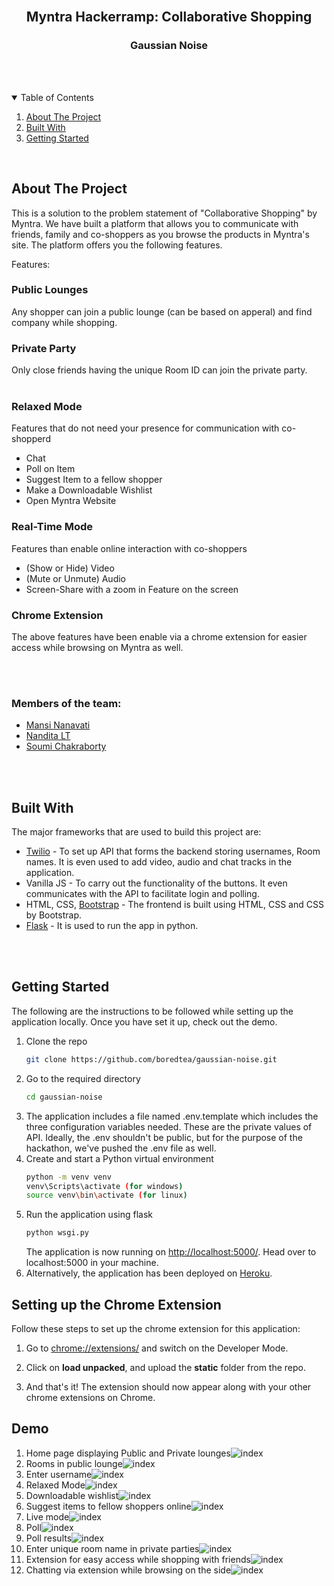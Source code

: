 <!-- PROJECT SHIELDS -->

<!-- PROJECT LOGO -->
<br />
<p align="center">
  <h2 align="center">Myntra Hackerramp: Collaborative Shopping</h3>
  <h3 align="center">Gaussian Noise</h4> <br/><br/>
</p>



<!-- TABLE OF CONTENTS -->
<details open="open">
  <summary>Table of Contents</summary>
  <ol>
    <li>
      <a href="#about-the-project">About The Project</a>
    </li>
    <li><a href="#built-with">Built With</a></li>
    <li>
      <a href="#getting-started">Getting Started</a>
    </li>
  </ol>
</details>

<br/>

<!-- ABOUT THE PROJECT -->
## About The Project

This is a solution to the problem statement of "Collaborative Shopping" by Myntra. We have built a platform that allows you to communicate with friends, family and co-shoppers as you browse the products in Myntra's site. The platform offers you the following features.

Features: <br/>
### Public Lounges
Any shopper can join a public lounge (can be based on apperal) and find company while shopping.
### Private Party 
Only close friends having the unique Room ID can join the private party.
<br/>
<br/>

### Relaxed Mode
Features that do not need your presence for communication with co-shopperd

* Chat
* Poll on Item
* Suggest Item to a fellow shopper
* Make a Downloadable Wishlist 
* Open Myntra Website

### Real-Time Mode
Features than enable online interaction with co-shoppers

* (Show or Hide) Video
* (Mute or Unmute) Audio
* Screen-Share with a zoom in Feature on the screen

### Chrome Extension
The above features have been enable via a chrome extension for easier access while browsing on Myntra as well. 

<br/><br/>

### Members of the team:
* [Mansi Nanavati](https://github.com/glitched-shadeslayer)
* [Nandita LT](https://github.com/Nanditalt07)
* [Soumi Chakraborty](https://github.com/boredtea)

<br/><br/>

## Built With

The major frameworks that are used to build this project are:
* [Twilio](https://www.twilio.com/) - To set up API that forms the backend storing usernames, Room names. It is even used to add video, audio and chat tracks in the application.
* Vanilla JS - To carry out the functionality of the buttons. It even communicates with the API to facilitate login and polling.
* HTML, CSS, [Bootstrap](https://getbootstrap.com) - The frontend is built using HTML, CSS and CSS by Bootstrap.
* [Flask](https://flask.palletsprojects.com/en/1.1.x/) - It is used to run the app in python.

<br/>
<br/>


<!-- GETTING STARTED -->
## Getting Started

The following are the instructions to be followed while setting up the application locally. Once you have set it up, check out the demo.

1. Clone the repo
   ```sh
   git clone https://github.com/boredtea/gaussian-noise.git
   ```
3. Go to the required directory
   ```sh
   cd gaussian-noise
   ```
3. The application includes a file named .env.template which includes the three configuration variables needed. These are the private values of API. Ideally, the .env shouldn't be public, but for the purpose of the hackathon, we've pushed the .env file as well.
4. Create and start a Python virtual environment
   ```sh
   python -m venv venv
   venv\Scripts\activate (for windows)
   source venv\bin\activate (for linux)

   ```
5. Run the application using flask
   ```sh
   python wsgi.py
   ```
   The application is now running on [http://localhost:5000/](http://localhost:5000/). Head over to localhost:5000 in your machine.
6. Alternatively, the application has been deployed on [Heroku](https://gaussian-noise.herokuapp.com/).

## Setting up the Chrome Extension

Follow these steps to set up the chrome extension for this application:
1. Go to [chrome://extensions/](chrome://extensions/) and switch on the Developer Mode.

2. Click on **load unpacked**, and upload the **static** folder from the repo.

3. And that's it! The extension should now appear along with your other chrome extensions on Chrome.



## Demo
1. Home page displaying Public and Private lounges<img src="images/index.png" alt="index"> 
2. Rooms in public lounge<img src="images/lounge.png" alt="index"> 
2. Enter username<img src="images/username.png" alt="index"> 
2. Relaxed Mode<img src="images/relaxed.png" alt="index"> 
2. Downloadable wishlist<img src="images/wishlist.png" alt="index"> 
2. Suggest items to fellow shoppers online<img src="images/suggest.png" alt="index"> 
2. Live mode<img src="images/live.png" alt="index"> 
2. Poll<img src="images/poll.png" alt="index"> 
2. Poll results<img src="images/result.png" alt="index"> 
2. Enter unique room name in private parties<img src="images/room.png" alt="index">
2. Extension for easy access while shopping with friends<img src="images/ext.jpeg" alt="index">
2. Chatting via extension while browsing on the side<img src="images/extchat.jpeg" alt="index">